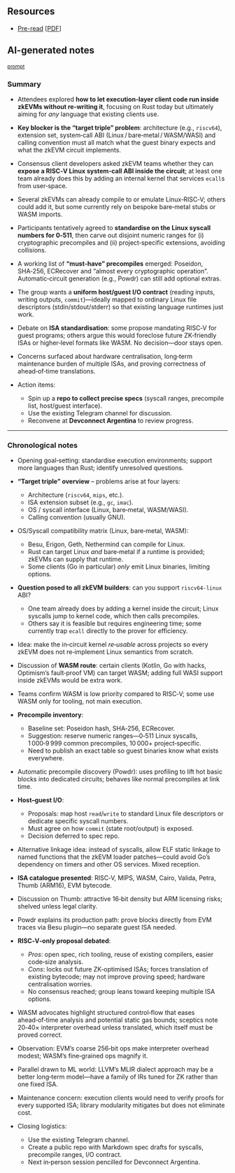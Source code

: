 ## Resources

- [Pre-read](https://notes.ethereum.org/@gballet/Sypeq0Vbxl) [[PDF](Slides-notes/11-Jun_execution-environments-preread.pdf)]

## AI-generated notes

<sup>[prompt](Slides-notes/AI-info.md)</sup>

### Summary

* Attendees explored **how to let execution‑layer client code run inside zkEVMs without re‑writing it**, focusing on Rust today but ultimately aiming for *any* language that existing clients use.
* **Key blocker is the “target triple” problem**: architecture (e.g., `riscv64`), extension set, system‑call ABI (Linux / bare‑metal / WASM/WASI) and calling convention must all match what the guest binary expects and what the zkEVM circuit implements.
* Consensus client developers asked zkEVM teams whether they can **expose a RISC‑V Linux system‑call ABI inside the circuit**; at least one team already does this by adding an internal kernel that services `ecall`s from user‑space.
* Several zkEVMs can already compile to or emulate Linux‑RISC‑V; others could add it, but some currently rely on bespoke bare‑metal stubs or WASM imports.
* Participants tentatively agreed to **standardise on the Linux syscall numbers for 0‑511**, then carve out disjoint numeric ranges for (i) cryptographic precompiles and (ii) project‑specific extensions, avoiding collisions.
* A working list of **“must‑have” precompiles** emerged: Poseidon, SHA‑256, ECRecover and “almost every cryptographic operation”. Automatic‑circuit generation (e.g., Powdr) can still add optional extras.
* The group wants a **uniform host/guest I/O contract** (reading inputs, writing outputs, `commit`)—ideally mapped to ordinary Linux file descriptors (stdin/stdout/stderr) so that existing language runtimes just work.
* Debate on **ISA standardisation**: some propose mandating RISC‑V for guest programs; others argue this would foreclose future ZK‑friendly ISAs or higher‑level formats like WASM. No decision—door stays open.
* Concerns surfaced about hardware centralisation, long‑term maintenance burden of multiple ISAs, and proving correctness of ahead‑of‑time translations.
* Action items:

  * Spin up a **repo to collect precise specs** (syscall ranges, precompile list, host/guest interface).
  * Use the existing Telegram channel for discussion.
  * Reconvene at **Devconnect Argentina** to review progress.

---

### Chronological notes

* Opening goal‑setting: standardise execution environments; support more languages than Rust; identify unresolved questions.
* **“Target triple” overview** – problems arise at four layers:

  * Architecture (`riscv64`, `mips`, etc.).
  * ISA extension subset (e.g., `gc`, `imac`).
  * OS / syscall interface (Linux, bare‑metal, WASM/WASI).
  * Calling convention (usually GNU).
* OS/Syscall compatibility matrix (Linux, bare‑metal, WASM):

  * Besu, Erigon, Geth, Nethermind can compile for Linux.
  * Rust can target Linux *and* bare‑metal if a runtime is provided; zkEVMs can supply that runtime.
  * Some clients (Go in particular) *only* emit Linux binaries, limiting options.
* **Question posed to all zkEVM builders**: can you support `riscv64‑linux` ABI?

  * One team already does by adding a kernel inside the circuit; Linux syscalls jump to kernel code, which then calls precompiles.
  * Others say it is feasible but requires engineering time; some currently trap `ecall` directly to the prover for efficiency.
* Idea: make the in‑circuit kernel *re‑usable* across projects so every zkEVM does not re‑implement Linux semantics from scratch.
* Discussion of **WASM route**: certain clients (Kotlin, Go with hacks, Optimism’s fault‑proof VM) can target WASM; adding full WASI support inside zkEVMs would be extra work.
* Teams confirm WASM is low priority compared to RISC‑V; some use WASM only for tooling, not main execution.
* **Precompile inventory**:

  * Baseline set: Poseidon hash, SHA‑256, ECRecover.
  * Suggestion: reserve numeric ranges—0‑511 Linux syscalls, 1 000‑9 999 common precompiles, 10 000+ project‑specific.
  * Need to publish an exact table so guest binaries know what exists everywhere.
* Automatic precompile discovery (Powdr): uses profiling to lift hot basic blocks into dedicated circuits; behaves like normal precompiles at link time.
* **Host–guest I/O**:

  * Proposals: map host `read`/`write` to standard Linux file descriptors or dedicate specific syscall numbers.
  * Must agree on how `commit` (state root/output) is exposed.
  * Decision deferred to spec repo.
* Alternative linkage idea: instead of syscalls, allow ELF static linkage to named functions that the zkEVM loader patches—could avoid Go’s dependency on timers and other OS services. Mixed reception.
* **ISA catalogue presented**: RISC‑V, MIPS, WASM, Cairo, Valida, Petra, Thumb (ARM16), EVM bytecode.
* Discussion on Thumb: attractive 16‑bit density but ARM licensing risks; shelved unless legal clarity.
* Powdr explains its production path: prove blocks directly from EVM traces via Besu plugin—no separate guest ISA needed.
* **RISC‑V‑only proposal debated**:

  * *Pros*: open spec, rich tooling, reuse of existing compilers, easier code‑size analysis.
  * *Cons*: locks out future ZK‑optimised ISAs; forces translation of existing bytecode; may not improve proving speed; hardware centralisation worries.
  * No consensus reached; group leans toward keeping multiple ISA options.
* WASM advocates highlight structured control‑flow that eases ahead‑of‑time analysis and potential static gas bounds; sceptics note 20‑40× interpreter overhead unless translated, which itself must be proved correct.
* Observation: EVM’s coarse 256‑bit ops make interpreter overhead modest; WASM’s fine‑grained ops magnify it.
* Parallel drawn to ML world: LLVM’s MLIR dialect approach may be a better long‑term model—have a family of IRs tuned for ZK rather than one fixed ISA.
* Maintenance concern: execution clients would need to verify proofs for every supported ISA; library modularity mitigates but does not eliminate cost.
* Closing logistics:

  * Use the existing Telegram channel.
  * Create a public repo with Markdown spec drafts for syscalls, precompile ranges, I/O contract.
  * Next in‑person session pencilled for Devconnect Argentina.